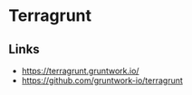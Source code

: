 # Terragrunt

## Links
- https://terragrunt.gruntwork.io/
- https://github.com/gruntwork-io/terragrunt
